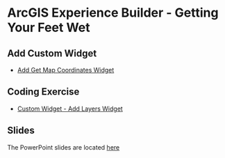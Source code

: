 # ArcGIS Experience Builder - Getting Your Feet Wet

## Add Custom Widget ##
- [Add Get Map Coordinates Widget][lab1]

## Coding Exercise ##
- [Custom Widget - Add Layers Widget][lab2]

## Slides ##
The PowerPoint slides are located [here][slides]

[lab1]: https://github.com/paulhedlund/experiencebuilderGISLIS/blob/main/Exercises/Widget1.md
[lab2]: https://github.com/paulhedlund/experiencebuilderGISLIS/blob/main/Exercises/Coding1.md
[slides]: https://github.com/paulhedlund/experiencebuilderGISLIS/blob/main/Slides/ArcGIS_Experience_Builder_GISLIS.pptx?raw=true

